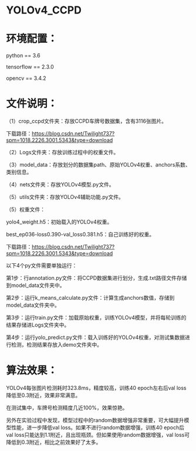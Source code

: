 # YOLOv4_CCPD

# 环境配置：

python == 3.6

tensorflow == 2.3.0

opencv == 3.4.2


# 文件说明：

（1）crop_ccpd文件夹：存放CCPD车牌号数据集，含有3116张图片。

下载路径：https://blog.csdn.net/Twilight737?spm=1018.2226.3001.5343&type=download

（2）Logs文件夹：存放训练过程中的权重文件。

（3）model_data：存放划分的数据集path、原始YOLOv4权重、anchors系数、类别信息。

（4）nets文件夹：存放YOLOv4模型.py文件。

（5）utils文件夹：存放YOLOv4辅助功能.py文件。

（5）权重文件：

yolo4_weight.h5：初始载入的YOLOv4权重。

best_ep036-loss0.390-val_loss0.381.h5：自己训练好的权重。

下载路径：https://blog.csdn.net/Twilight737?spm=1018.2226.3001.5343&type=download

以下4个py文件需要单独运行：

第1步：行annotation.py文件：将CCPD数据集进行划分，生成.txt路径文件存储到model_data文件夹中。

第2步：运行k_means_calculate.py文件：计算生成anchors数值，存储到model_data文件夹中。

第3步：运行train.py文件：加载原始权重，训练YOLOv4模型，并将每轮训练的结果存储进Logs文件夹中。

第4步：运行yolo_predict.py文件：载入训练好的YOLOv4权重，对测试集数据进行检测，检测结果存放入demo文件夹中。



# 算法效果：

YOLOv4每张图片检测耗时323.8ms，精度较高，训练40 epoch左右后val loss降低至0.3附近，效果非常满意。

在测试集中，车牌号检测精度几近100%，效果惊艳。

另外在实验过程中发现，模型过程中的random数据增强非常重要，可大幅提升模型性能，进一步降低val loss。如果不进行random数据增强，训练40 epoch后val loss只能达到1.1附近，且出现瓶颈。但如果使用random数据增强，val loss可降低到0.3附近，相比之前效果好了太多。
